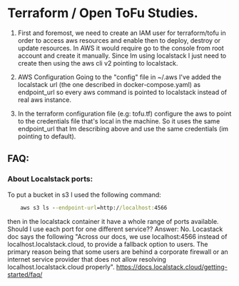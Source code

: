# Terraform / Open ToFu Studies.

1. First and foremost, we need to create an IAM user for terraform/tofu in order to access aws resources and enable then to deploy, destroy or update resources.
In AWS it would require go to the console from root account and create it manually.
Since Im using localstack I just need to create then using the aws cli v2 pointing to localstack.

2. AWS Configuration
Going to the "config" file in ~/.aws I've added the localstack url (the one described in docker-compose.yaml) as endpoint_url so every aws command is pointed to localstack instead of real aws instance.

3. In the terraform configuration file (e.g: tofu.tf) configure the aws to point to the credentials file that's local in the machine. So it uses the same endpoint_url that Im describing above and use the same credentials (im pointing to default).

## FAQ:
### About Localstack ports:
To put a bucket in s3 I used the following command:

```cmd
    aws s3 ls --endpoint-url=http://localhost:4566
```
then in the localstack container it have a whole range of ports available.
Should I use each port for one different service??
Answer: No. Locastack doc says the following
"Across our docs, we use localhost:4566 instead of localhost.localstack.cloud, to provide a fallback option to users. The primary reason being that some users are behind a corporate firewall or an internet service provider that does not allow resolving localhost.localstack.cloud properly".
https://docs.localstack.cloud/getting-started/faq/